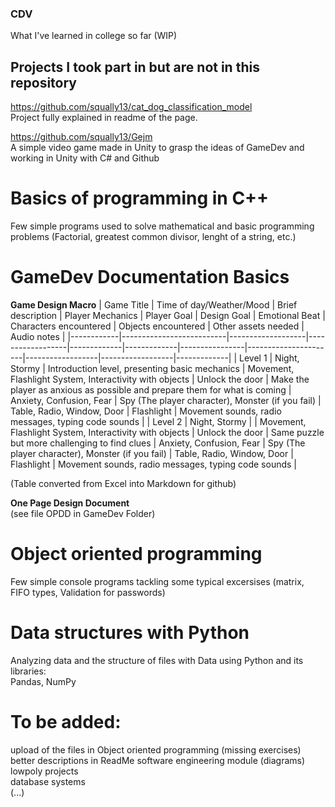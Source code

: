 ### CDV
What I've learned in college so far (WIP)
## Projects I took part in but are not in this repository
  https://github.com/squally13/cat_dog_classification_model <br/>
    Project fully explained in readme of the page.
    
  https://github.com/squally13/Gejm <br/>
    A simple video game made in Unity to grasp the ideas of GameDev and working in Unity with C# and Github
  

# Basics of programming in C++
  Few simple programs used to solve mathematical and basic programming problems (Factorial, greatest common divisor, lenght of a string, etc.)

# GameDev Documentation Basics
**Game Design Macro**
| Game Title | Time of day/Weather/Mood | Brief description | Player Mechanics | Player Goal | Design Goal | Emotional Beat | Characters encountered | Objects encountered | Other assets needed | Audio notes |
|------------|--------------------------|-------------------|------------------|-------------|-------------|----------------|----------------------|------------------|------------------|-------------|
| Level 1 | Night, Stormy | Introduction level, presenting basic mechanics | Movement, Flashlight System, Interactivity with objects | Unlock the door | Make the player as anxious as possible and prepare them for what is coming | Anxiety, Confusion, Fear | Spy (The player character), Monster (if you fail) | Table, Radio, Window, Door | Flashlight | Movement sounds, radio messages, typing code sounds |
| Level 2 | Night, Stormy |  | Movement, Flashlight System, Interactivity with objects | Unlock the door | Same puzzle but more challenging to find clues | Anxiety, Confusion, Fear | Spy (The player character), Monster (if you fail) | Table, Radio, Window, Door | Flashlight | Movement sounds, radio messages, typing code sounds |

(Table converted from Excel into Markdown for github)

**One Page Design Document** <br/>
  (see file OPDD in GameDev Folder)

# Object oriented programming
  Few simple console programs tackling some typical excersises (matrix, FIFO types, Validation for passwords)

# Data structures with Python
  Analyzing data and the structure of files with Data using Python and its libraries: <br/>
  Pandas, NumPy

# To be added:
  upload of the files in Object oriented programming (missing exercises) <br/>
  better descriptions in ReadMe
  software engineering module (diagrams) <br/>
  lowpoly projects <br/>
  database systems <br/>
  (...) <br/>
